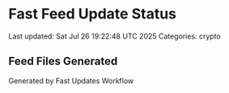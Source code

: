 # Fast Feed Update Status
Last updated: Sat Jul 26 19:22:48 UTC 2025
Categories: crypto

## Feed Files Generated

Generated by Fast Updates Workflow
